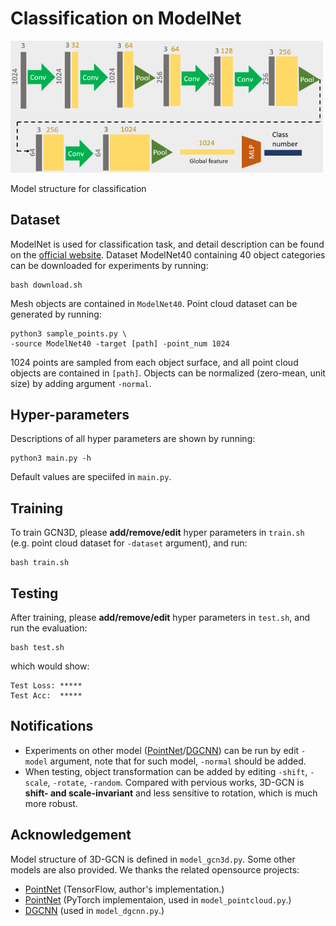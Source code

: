 # Classification on ModelNet

<img src="../imgs/model_cls.png" alt="classification model" width="500" />

Model structure for classification

## Dataset
ModelNet is used for classification task, and detail description can be found on the [official website](http://modelnet.cs.princeton.edu/). Dataset ModelNet40 containing 40 object categories can be downloaded for experiments by running:
```
bash download.sh
```
Mesh objects are contained in `ModelNet40`. Point cloud dataset can be generated by running:
```
python3 sample_points.py \
-source ModelNet40 -target [path] -point_num 1024
```
1024 points are sampled from each object surface, and all point cloud objects are contained in `[path]`. Objects can be normalized (zero-mean, unit size) by adding argument `-normal`.

## Hyper-parameters
Descriptions of all hyper parameters are shown by running:
```
python3 main.py -h
```
Default values are speciifed in `main.py`.

## Training 
To train GCN3D, please **add/remove/edit** hyper parameters in `train.sh` (e.g. point cloud dataset for `-dataset` argument), and run: 
```
bash train.sh
```

## Testing
After training, please **add/remove/edit** hyper parameters in `test.sh`, and run the evaluation:
```
bash test.sh
```
which would show:
```
Test Loss: *****
Test Acc:  *****
```

## Notifications
* Experiments on other model ([PointNet](https://arxiv.org/abs/1612.00593)/[DGCNN](https://arxiv.org/abs/1801.07829)) can be run by edit `-model` argument, note that for such model, `-normal` should be added.
* When testing, object transformation can be added by editing `-shift`, `-scale`, `-rotate`, `-random`. Compared with pervious works, 3D-GCN is **shift- and scale-invariant** and less sensitive to rotation, which is much more robust.

## Acknowledgement
Model structure of 3D-GCN is defined in `model_gcn3d.py`. Some other models are also provided. We thanks the related opensource projects:

* [PointNet](https://github.com/charlesq34/pointnet) (TensorFlow, author's implementation.)
* [PointNet](https://github.com/fxia22/pointnet.pytorch) (PyTorch implementaion, used in `model_pointcloud.py`.)
* [DGCNN](https://github.com/WangYueFt/dgcnn) (used in `model_dgcnn.py`.)


